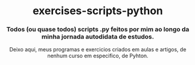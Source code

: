 <div align="center">
  
  # exercises-scripts-python

### Todos (ou quase todos) scripts .py feitos por mim ao longo da minha jornada autodidata de estudos.

  <div align="center">
  Deixo aqui, meus programas e exercicios criados em aulas e artigos, de nenhum curso em especifico, de Pyhton.
  </div>
</div>
